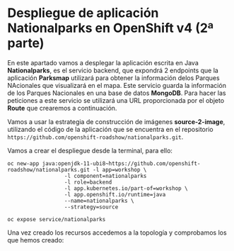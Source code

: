 # Despliegue de aplicación Nationalparks en OpenShift v4 (2ª parte)

En este apartado vamos a desplegar la aplicación escrita en Java **Nationalparks**, es el servicio backend, que expondrá 2 endpoints que la aplicación **Parksmap** utilizará para obtener la información delos Parques NAcionales que visualizará en el mapa. Este servicio guarda la información de los Parques Nacionales en una base de datos **MongoDB**. Para hacer las peticiones a este servicio se utilizará una URL proporcionada por el objeto **Route** que crearemos a continuación.

Vamos a usar la estrategia de construcción de imágenes **source-2-image**, utilizando el código de la aplicación que se encuentra en el repositorio `https://github.com/openshift-roadshow/nationalparks.git`.

Vamos a crear el despliegue desde la terminal, para ello:

    oc new-app java:openjdk-11-ubi8~https://github.com/openshift-roadshow/nationalparks.git -l app=workshop \
                      -l component=nationalparks
                      -l role=backend
                      -l app.kubernetes.io/part-of=workshop \
                      -l app.openshift.io/runtime=java
                      --name=nationalparks \
                      --strategy=source
    
    oc expose service/nationalparks

Una vez creado los recursos accedemos a la topología y comprobamos los que hemos creado:




